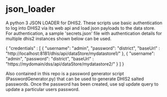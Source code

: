# json_loader
A python 3 JSON LOADER for DHIS2. These scripts use basic authentication to log into DHIS2 via its web api and load json payloads 
to the data store. For authentication, a sample 'secrets.json' file with authentication details for multiple dhis2 instances 
shown below can be used.

{
  "credentials" : [
    {
      "username": "admin",
      "password": "district",
      "baseUrl" : "http://localhost:8181/dhis/api/dataStore/mydatastore1/"
    },
    {
      "username": "admin",
      "password": "district",
      "baseUrl" : "https://mydomain/dss/api/dataStore/mydatastore2/"
    }
  ]
}

Also contained in this repo is a password generator script (PasswordGenerator.py) that can be used to generate DHIS2 salted
passwords. Once the password has been created, use sql update query to update a particular users password.

